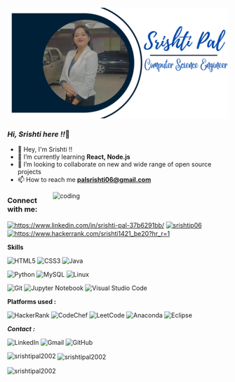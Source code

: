 ![logo](https://github.com/srishtipal2002/srishtipal2002/blob/main/Blue%20Modern%20Online%20Webinar%20Banner.png)
### <i>Hi, Srishti here !!</i>👋

- 🔭 Hey, I'm Srishti !!
- 🌱 I’m currently learning **React, Node.js**
- 👯 I’m looking to collaborate on new and wide range of open source projects 
- 📫 How to reach me <b>palsrishti06@gmail.com</b>
<img align="right" alt="coding" width="400" src="https://camo.githubusercontent.com/8bf6f6d78abc81fcf9c49f10649423e73ea44bc248e83aaae8759d401c829a84/68747470733a2f2f70687973696373677572756b756c2e66696c65732e776f726470726573732e636f6d2f323031392f30322f6368617261637465722d312e676966">
<h3 align="left">Connect with me:</h3>
<p align="left">
<a href="https://linkedin.com/in/https://www.linkedin.com/in/srishti-pal-37b6291bb/" target="blank"><img align="center" src="https://raw.githubusercontent.com/rahuldkjain/github-profile-readme-generator/master/src/images/icons/Social/linked-in-alt.svg" alt="https://www.linkedin.com/in/srishti-pal-37b6291bb/" height="30" width="40" /></a>
<a href="https://www.codechef.com/users/srishtip06" target="blank"><img align="center" src="https://cdn.jsdelivr.net/npm/simple-icons@3.1.0/icons/codechef.svg" alt="srishtip06" height="30" width="40" /></a>
<a href="https://www.hackerrank.com/https://www.hackerrank.com/srishti1421_be20?hr_r=1" target="blank"><img align="center" src="https://raw.githubusercontent.com/rahuldkjain/github-profile-readme-generator/master/src/images/icons/Social/hackerrank.svg" alt="https://www.hackerrank.com/srishti1421_be20?hr_r=1" height="30" width="40" /></a>
</p>

<b>Skills</b>

![HTML5](https://img.shields.io/badge/html5-%23E34F26.svg?style=for-the-badge&logo=html5&logoColor=white)
![CSS3](https://img.shields.io/badge/css3-%231572B6.svg?style=for-the-badge&logo=css3&logoColor=white)
![Java](https://img.shields.io/badge/java-%23ED8B00.svg?style=for-the-badge&logo=java&logoColor=white)

![Python](https://img.shields.io/badge/python-3670A0?style=for-the-badge&logo=python&logoColor=ffdd54)
![MySQL](https://img.shields.io/badge/mysql-%2300f.svg?style=for-the-badge&logo=mysql&logoColor=white)
![Linux](https://img.shields.io/badge/Linux-FCC624?style=for-the-badge&logo=linux&logoColor=black)

![Git](https://img.shields.io/badge/git-%23F05033.svg?style=for-the-badge&logo=git&logoColor=white)
![Jupyter Notebook](https://img.shields.io/badge/jupyter-%23FA0F00.svg?style=for-the-badge&logo=jupyter&logoColor=white)
![Visual Studio Code](https://img.shields.io/badge/Visual%20Studio%20Code-0078d7.svg?style=for-the-badge&logo=visual-studio-code&logoColor=white)

<b>Platforms used :</b> 

![HackerRank](https://img.shields.io/badge/-Hackerrank-2EC866?style=for-the-badge&logo=HackerRank&logoColor=white)
![CodeChef](https://img.shields.io/badge/CodeChef-%23964B00.svg?style=for-the-badge&logo=CodeChef&logoColor=white)
![LeetCode](https://img.shields.io/badge/LeetCode-000000?style=for-the-badge&logo=LeetCode&logoColor=#d16c06)
![Anaconda](https://img.shields.io/badge/Anaconda-%2344A833.svg?style=for-the-badge&logo=anaconda&logoColor=white)
![Eclipse](https://img.shields.io/badge/Eclipse-FE7A16.svg?style=for-the-badge&logo=Eclipse&logoColor=white)

<b><i>Contact :</b></i>

![LinkedIn](https://img.shields.io/badge/linkedin-%230077B5.svg?style=for-the-badge&logo=linkedin&logoColor=white)
![Gmail](https://img.shields.io/badge/Gmail-D14836?style=for-the-badge&logo=gmail&logoColor=white)
![GitHub](https://img.shields.io/badge/github-%23121011.svg?style=for-the-badge&logo=github&logoColor=white)
<p><img align="left" src="https://github-readme-stats.vercel.app/api/top-langs?username=srishtipal2002&show_icons=true&locale=en&layout=compact" alt="srishtipal2002" /></p>

<p>&nbsp;<img align="center" src="https://github-readme-stats.vercel.app/api?username=srishtipal2002&show_icons=true&locale=en" alt="srishtipal2002" /></p>

<p><img align="center" src="https://github-readme-streak-stats.herokuapp.com/?user=srishtipal2002&" alt="srishtipal2002" /></p>
